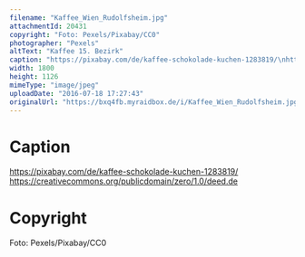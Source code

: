 ```yaml
---
filename: "Kaffee_Wien_Rudolfsheim.jpg"
attachmentId: 20431
copyright: "Foto: Pexels/Pixabay/CC0"
photographer: "Pexels"
altText: "Kaffee 15. Bezirk"
caption: "https://pixabay.com/de/kaffee-schokolade-kuchen-1283819/\nhttps://creativecommons.org/publicdomain/zero/1.0/deed.de"
width: 1800
height: 1126
mimeType: "image/jpeg"
uploadDate: "2016-07-18 17:27:43"
originalUrl: "https://bxq4fb.myraidbox.de/i/Kaffee_Wien_Rudolfsheim.jpg"
---
```


# Caption

https://pixabay.com/de/kaffee-schokolade-kuchen-1283819/
https://creativecommons.org/publicdomain/zero/1.0/deed.de

# Copyright

Foto: Pexels/Pixabay/CC0
